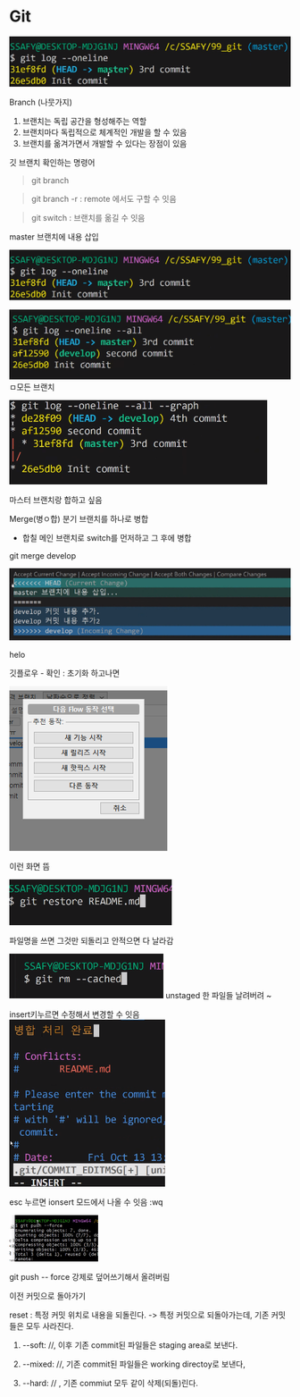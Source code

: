 # Git
![Alt text](image.png)

Branch (나뭇가지)
1. 브랜치는 독립 공간을 형성해주는 역할
2. 브랜치마다 독립적으로 체계적인 개발을 할 수 있음
3. 브랜치를 옮겨가면서 개발할 수 있다는 장점이 있음

깃 브랜치 확인하는 명령어
> git branch

> git branch -r : remote 에서도 구할 수 잇음

> git switch : 브랜치를 옮길 수 잇음

master 브랜치에 내용 삽입

![Alt text](image.png)

![Alt text](image-1.png)
ㅁ모든 브랜치

![Alt text](image-2.png)

마스터 브랜치랑 합하고 싶음


Merge(병ㅇ합)
분기 브랜치를 하나로 병합
* 합칠 메인 브랜치로 switch를 먼저하고 그 후에 병합

git merge develop

![Alt text](image-3.png)

helo

깃플로우 - 확인 : 초기화 하고나면

![Alt text](image-4.png)

이런 화면 뜸

![Alt text](image-5.png)

파일명을 쓰면 그것만 되돌리고
안적으면 다 날라감

![Alt text](image-6.png)
unstaged 한 파일들 날려버려 ~

insert키누르면 수정해서 변경할 수 잇음
![Alt text](image-7.png)

esc 누르면 ionsert 모드에서 나올 수 잇음
:wq


![Alt text](image-8.png)

git push -- force
강제로 덮어쓰기해서 올려버림

이전 커밋으로 돌아가기

reset : 특정 커밋 위치로 내용을 되돌린다.
-> 특정 커밋으로 되돌아가는데, 기존 커밋들은 모두 사라진다.

1. --soft: //, 이후 기존 commit된 파일들은 staging area로 보낸다.

2. --mixed: //, 기존 commit된 파일들은  working directoy로 보낸다,

3. --hard: // , 기존 commiut 모두 같이 삭제(되돌)린다.